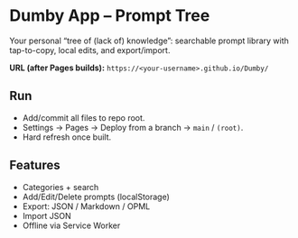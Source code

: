 # Dumby App – Prompt Tree
Your personal “tree of (lack of) knowledge”: searchable prompt library with tap-to-copy, local edits, and export/import.

**URL (after Pages builds):**
`https://<your-username>.github.io/Dumby/`

## Run
- Add/commit all files to repo root.
- Settings → Pages → Deploy from a branch → `main` / `(root)`.
- Hard refresh once built.

## Features
- Categories + search
- Add/Edit/Delete prompts (localStorage)
- Export: JSON / Markdown / OPML
- Import JSON
- Offline via Service Worker
